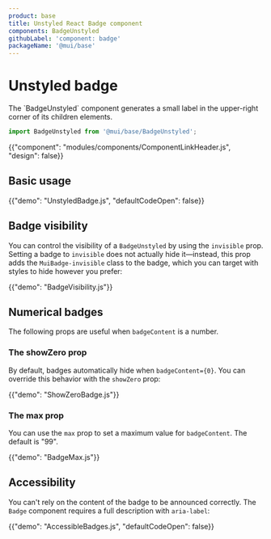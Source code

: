 ```yaml
---
product: base
title: Unstyled React Badge component
components: BadgeUnstyled
githubLabel: 'component: badge'
packageName: '@mui/base'
---
```


# Unstyled badge

<p class="description">The `BadgeUnstyled` component generates a small label in the upper-right corner of its children elements.</p>

```js
import BadgeUnstyled from '@mui/base/BadgeUnstyled';
```

{{"component": "modules/components/ComponentLinkHeader.js", "design": false}}

## Basic usage

{{"demo": "UnstyledBadge.js", "defaultCodeOpen": false}}

## Badge visibility

You can control the visibility of a `BadgeUnstyled` by using the `invisible` prop.
Setting a badge to `invisible` does not actually hide it—instead, this prop adds the `MuiBadge-invisible` class to the badge, which you can target with styles to hide however you prefer:

{{"demo": "BadgeVisibility.js"}}

## Numerical badges

The following props are useful when `badgeContent` is a number.

### The showZero prop

By default, badges automatically hide when `badgeContent={0}`. You can override this behavior with the `showZero` prop:

{{"demo": "ShowZeroBadge.js"}}

### The max prop

You can use the `max` prop to set a maximum value for `badgeContent`.
The default is "99".

{{"demo": "BadgeMax.js"}}

## Accessibility

You can't rely on the content of the badge to be announced correctly.
The `Badge` component requires a full description with `aria-label`:

{{"demo": "AccessibleBadges.js", "defaultCodeOpen": false}}
